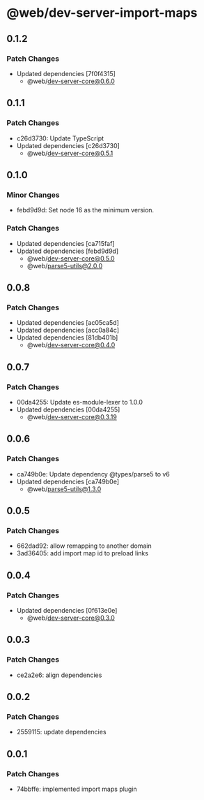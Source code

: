 # @web/dev-server-import-maps

## 0.1.2

### Patch Changes

- Updated dependencies [7f0f4315]
  - @web/dev-server-core@0.6.0

## 0.1.1

### Patch Changes

- c26d3730: Update TypeScript
- Updated dependencies [c26d3730]
  - @web/dev-server-core@0.5.1

## 0.1.0

### Minor Changes

- febd9d9d: Set node 16 as the minimum version.

### Patch Changes

- Updated dependencies [ca715faf]
- Updated dependencies [febd9d9d]
  - @web/dev-server-core@0.5.0
  - @web/parse5-utils@2.0.0

## 0.0.8

### Patch Changes

- Updated dependencies [ac05ca5d]
- Updated dependencies [acc0a84c]
- Updated dependencies [81db401b]
  - @web/dev-server-core@0.4.0

## 0.0.7

### Patch Changes

- 00da4255: Update es-module-lexer to 1.0.0
- Updated dependencies [00da4255]
  - @web/dev-server-core@0.3.19

## 0.0.6

### Patch Changes

- ca749b0e: Update dependency @types/parse5 to v6
- Updated dependencies [ca749b0e]
  - @web/parse5-utils@1.3.0

## 0.0.5

### Patch Changes

- 662dad92: allow remapping to another domain
- 3ad36405: add import map id to preload links

## 0.0.4

### Patch Changes

- Updated dependencies [0f613e0e]
  - @web/dev-server-core@0.3.0

## 0.0.3

### Patch Changes

- ce2a2e6: align dependencies

## 0.0.2

### Patch Changes

- 2559115: update dependencies

## 0.0.1

### Patch Changes

- 74bbffe: implemented import maps plugin
